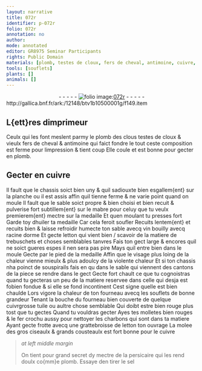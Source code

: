 ```yaml
---
layout: narrative
title: 072r
identifier: p-072r
folio: 072r
annotation: no
author:
mode: annotated
editor: GR8975 Seminar Participants
rights: Public Domain
materials: [plomb, testes de cloux, fers de cheval, antimoine, cuivre, mabre, vin, racine dorme, letton, tuile, fer, charbons, persicaire, sel]
tools: [souflets]
plants: []
animals: []
---
```


<div class="folio" align="center">- - - - - <a href="http://gallica.bnf.fr/ark:/12148/btv1b10500001g/f149.item" target="_blank"><img src="https://cu-mkp.github.io/2017-workshop-edition/assets/photo-icon.png" alt="folio image: " style="display:inline-block; margin-bottom:-3px;"/>072r</a> - - - - - </div> http://gallica.bnf.fr/ark:/12148/btv1b10500001g/f149.item   

## L{ett}res dimprimeur

 
Ceulx qui les font meslent parmy le <span class="m">plomb</span> des clous <span class="m">testes de cloux</span> & vieulx <span class="m">fers de cheval</span> & <span class="m">antimoine</span> qui faict fondre le tout ceste composition est ferme pour limpression & tient coup Elle coule et est bonne pour gecter en <span class="m">plomb</span>.
   

## Gecter en <span class="m">cuivre</span>

 
Il fault que le chassis soict bien uny & quil sadiouxte bien esgallem{ent} sur la planche ou il est assis affin quil tienne ferme & ne varie point quand on moule Il fault que le sable soict propre & bien choisi et bien recuit & pulverise fort subtillem{ent} sur le <span class="m">mabre</span> pour celuy que tu veulx premierem{ent} mectre sur la medaille Et quen moulant tu presses fort Garde toy dhuiler ta medaille Car cela feroit soufler Recuits lentem{ent} et recuits bien & laisse refroidir humecte ton sable avecq <span class="m">vin</span> bouilly avecq <span class="m">racine dorme</span> Et gecte <span class="m">letton</span> qui vient bien / scavoir de la matiere de trebuschets et choses semblables tanvres Fais ton gect large & encores quil ne soict gueres espes il nen sera pas pire Mays quil entre bien dans le moule Gecte par le pied de la medaille Affin que le visage plus loing de la chaleur vienne mieulx & plus adoulcy de la violente chaleur Et si ton chassis nha poinct de souspirails fais en qu dans le sable qui viennent des cantons de la piece se rendre dans le gect Gecte fort chault ce que tu cognoistras quand tu gecteras un peu de la matiere reservee dans celle qui desja est fobien fondue & si elle se fond incontinent Cest signe quelle est bien chaulde Lors vigore la chaleur de ton fourneau avecq les <span class="tl">souflets</span> de bonne grandeur Tenant la bouche du fourneau bien couverte de quelque cuivrgrosse <span class="m">tuile</span> ou aultre chose semblable Qui doibt estre bien rouge plus tost que tu gectes Quand tu vouldras gecter Ayes tes molletes bien rouges & le <span class="m">fer</span> crochu aussy pour nettoyer les <span class="m">charbons</span> qui sont dans ta matiere Ayant gecte frotte avecq une grattebroisse de <span class="m">letton</span> ton ouvrage La molee des gros ciseaulx & grands cousteaulx est fort bonne pour le <span class="m">cuivre</span>
 
> *at left middle margin*
> 
>   On tient pour grand secret dy mectre de la <span class="m">persicaire</span> qui les rend doulx co{mm}e <span class="m">plomb</span>. Essaye den tirer le <span class="m">sel</span>

